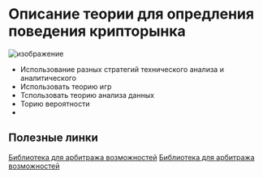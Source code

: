 # Описание теории для опредления поведения крипторынка
![изображение](https://user-images.githubusercontent.com/3950155/183136128-f0481b28-c3bb-4ea3-bf32-4ac68aa98b10.png)

* Использование разных стратегий технического анализа и аналитического
* Использовать теорию игр
* Тспользовать теорию анализа данных 
* Торию вероятности 
* 

## Полезные линки

[Библиотека для арбитража возможностей](https://github.com/ccxt/ccxt) 
[Библиотека для арбитража возможностей](https://golangexample.com/transpiled-version-of-the-ccxt-exchange-library-to-go-golang/)  
